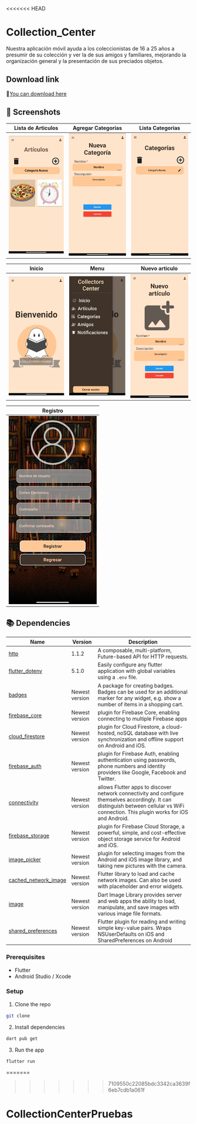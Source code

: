 <<<<<<< HEAD
# Collection_Center

Nuestra aplicación móvil ayuda a los coleccionistas de 16 a 25 años a presumir de su colección y ver la de sus amigos y familiares, mejorando la organización general y la presentación de sus preciados objetos.

## Download link
🔗[You can download here](https://alexlife2002003.github.io/CollectionCenter/)
## 📸 Screenshots
[Articulos]: screenshots/Articulos.png 'articulos'
[Agregar_categorias]: screenshots/Categorias.png 'agregar_categorias'
[Lista_categorias]: screenshots/CategoriasLista.png 'lista_categorias'
[Inicio]: screenshots/Inicio.png 'inicio'
[Menu]: screenshots/Menu.png 'menu'
[Nuevo_articulo]: screenshots/Nueva_Articulo.png 'nuevo_articulo'
[Registro]: screenshots/Registro.png 'registro'

<!-- Table -->
|Lista de Articulos|  Agregar Categorias  | Lista Categorias|
| :----------: |  :----------:  |   :----------:  |
| ![articulos][Articulos]| ![agregar_categorias][Agregar_categorias]| ![lista_categorias][Lista_categorias]|

|  Inicio  |  Menu  |  Nuevo articulo  |
|   :----------:  |   :----------:  |   :----------:  |
| ![inicio][Inicio]| ![menu][Menu]| ![nuevo_articulo][Nuevo_articulo]|

|  Registro  |
|   :----------:  |
|![registro][Registro]|


## 📚 Dependencies

| Name                                                                                  | Version       | Description                                                                                                                                |
| ------------------------------------------------------------------------------------- | ------------- | ------------------------------------------------------------------------------------------------------------------------------------------ |
| [http](https://pub.dev/packages/http)                                                 | 1.1.2         | A composable, multi-platform, Future-based API for HTTP requests. |
|[flutter_dotenv](https://pub.dev/packages?q=flutter_dotenv)| 5.1.0    |Easily configure any flutter application with global variables using a `.env` file.|
|[badges](https://pub.dev/packages/badges)|Newest version|A package for creating badges. Badges can be used for an additional marker for any widget, e.g. show a number of items in a shopping cart.|
|[firebase_core](https://pub.dev/packages/firebase_core)|Newest version| plugin for Firebase Core, enabling connecting to multiple Firebase apps|
|[cloud_firestore](https://pub.dev/packages/cloud_firestore)|Newest version|plugin for Cloud Firestore, a cloud-hosted, noSQL database with live synchronization and offline support on Android and iOS.|
|[firebase_auth](https://pub.dev/packages/firebase_auth)|Newest version|plugin for Firebase Auth, enabling authentication using passwords, phone numbers and identity providers like Google, Facebook and Twitter.|
|[connectivity](https://pub.dev/packages/connectivity)|Newest version| allows Flutter apps to discover network connectivity and configure themselves accordingly. It can distinguish between cellular vs WiFi connection. This plugin works for iOS and Android.|
|[firebase_storage](https://pub.dev/packages/firebase_storage)|Newest version|plugin for Firebase Cloud Storage, a powerful, simple, and cost-effective object storage service for Android and iOS.|
|[image_picker](https://pub.dev/packages/image_picker)|Newest version| plugin for selecting images from the Android and iOS image library, and taking new pictures with the camera.|
|[cached_network_image](https://pub.dev/packages/cached_network_image)|Newest version|Flutter library to load and cache network images. Can also be used with placeholder and error widgets.|
|[image](https://pub.dev/packages?q=image)|Newest version|Dart Image Library provides server and web apps the ability to load, manipulate, and save images with various image file formats.|
|[shared_preferences](https://pub.dev/packages/shared_preferences)| Newest version|Flutter plugin for reading and writing simple key-value pairs. Wraps NSUserDefaults on iOS and SharedPreferences on Android|
### Prerequisites

-   Flutter
-   Android Studio / Xcode

### Setup

1. Clone the repo

```sh
git clone
```

2. Install dependencies

```sh
dart pub get
```

3. Run the app

```sh
flutter run
```
=======
>>>>>>> 7109550c22085bdc3342ca3639f6eb7cdb1a061f
# CollectionCenterPruebas
